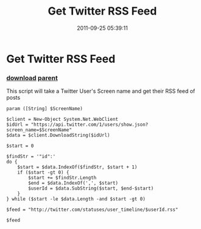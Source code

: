 ﻿---
pid:            2967
parent:         2685
children:       
poster:         yoohmish
title:          Get Twitter RSS Feed
date:           2011-09-25 05:39:11
description:    This script will take a Twitter User's Screen name and get their RSS feed of posts
format:         posh
---

# Get Twitter RSS Feed

### [download](2967.ps1) [parent](2685.md) 

This script will take a Twitter User's Screen name and get their RSS feed of posts

```posh
param ([String] $ScreenName)

$client = New-Object System.Net.WebClient
$idUrl = "https://api.twitter.com/1/users/show.json?screen_name=$ScreenName"
$data = $client.DownloadString($idUrl)

$start = 0

$findStr = '"id":'
do {
    $start = $data.IndexOf($findStr, $start + 1)
    if ($start -gt 0) {
        $start += $findStr.Length
        $end = $data.IndexOf(',', $start)
        $userId = $data.SubString($start, $end-$start)
    }
} while ($start -le $data.Length -and $start -gt 0)

$feed = "http://twitter.com/statuses/user_timeline/$userId.rss"

$feed
```
